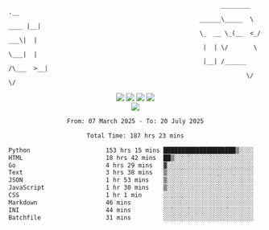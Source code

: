 ```
                                                           ________        .__ 
                                                     ______\_____  \  ____ |__|
                                                     \_  __ \_(__  <_/ ___\|  |
                                                      |  | \/       \  \___|  |
                                                      |__| /______  /\___  >__|
                                                                  \/     \/    
```

<div align="center">
  <img src="https://komarev.com/ghpvc/?username=r3ci&label=Profile%20views&color=000000&style=for-the-badge"/>
  <img src="https://img.shields.io/github/followers/R3CI?color=black&style=for-the-badge&logo=github&label=Follows"/>
  <img src="https://img.shields.io/github/stars/R3CI?color=black&style=for-the-badge&logo=github&label=Stars"/>
 
  <img src="https://github-widgetbox.vercel.app/api/profile?username=R3CI&data=followers,repositories,stars,commits&theme=rgb">
  <br>

  <img src="https://github-widgetbox.vercel.app/api/skills?languages=python,go,json&theme=rgb&includeNames=true">
  <br>
  
</p>

<!--START_SECTION:waka-->

```txt
From: 07 March 2025 - To: 20 July 2025

Total Time: 187 hrs 23 mins

Python                     153 hrs 15 mins ████████████████████▒░░░░   81.62 %
HTML                       18 hrs 42 mins  ██▒░░░░░░░░░░░░░░░░░░░░░░   09.97 %
Go                         4 hrs 29 mins   ▓░░░░░░░░░░░░░░░░░░░░░░░░   02.39 %
Text                       3 hrs 38 mins   ▒░░░░░░░░░░░░░░░░░░░░░░░░   01.94 %
JSON                       1 hr 53 mins    ▒░░░░░░░░░░░░░░░░░░░░░░░░   01.00 %
JavaScript                 1 hr 30 mins    ▒░░░░░░░░░░░░░░░░░░░░░░░░   00.81 %
CSS                        1 hr 1 min      ░░░░░░░░░░░░░░░░░░░░░░░░░   00.55 %
Markdown                   46 mins         ░░░░░░░░░░░░░░░░░░░░░░░░░   00.41 %
INI                        44 mins         ░░░░░░░░░░░░░░░░░░░░░░░░░   00.39 %
Batchfile                  31 mins         ░░░░░░░░░░░░░░░░░░░░░░░░░   00.28 %
```

<!--END_SECTION:waka-->
